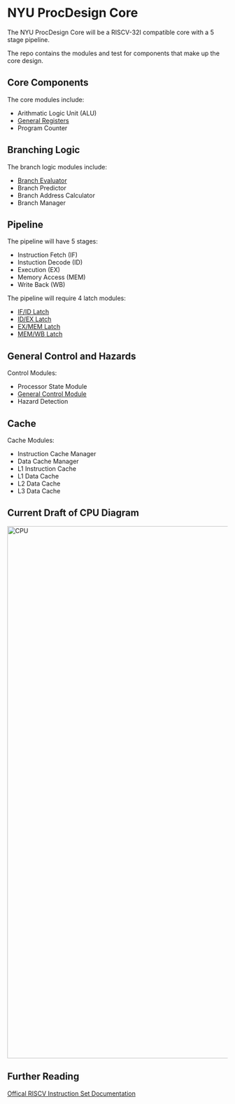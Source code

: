 # NYU ProcDesign Core

The NYU ProcDesign Core will be a RISCV-32I compatible core with a 5 stage pipeline.

The repo contains the modules and test for components that make up the core design.

## Core Components

The core modules include:

- Arithmatic Logic Unit (ALU)
- [General Registers](/Documentation/Module-Docs/00_CPU_general_purpose_registers.md)
- Program Counter

## Branching Logic

The branch logic modules include:
- [Branch Evaluator](/tree/main/Documentation/Module-Docs/06_Branch_Evaluator.md)
- Branch Predictor 
- Branch Address Calculator
- Branch Manager

## Pipeline

The pipeline will have 5 stages:
- Instruction Fetch (IF)
- Instuction Decode (ID)
- Execution (EX)
- Memory Access (MEM)
- Write Back (WB)

The pipeline will require 4 latch modules:
- [IF/ID Latch](/tree/main/Documentation/Module-Docs/01_IF_ID_latch.md)
- [ID/EX Latch](/tree/main/Documentation/Module-Docs/02_ID_EX_latch.md)
- [EX/MEM Latch](/tree/main/Documentation/Module-Docs/03_EX_MEM_latch.md)
- [MEM/WB Latch](/tree/main/Documentation/Module-Docs/04_MEM_WB_latch.md)

## General Control and Hazards

Control Modules:
- Processor State Module
- [General Control Module](/tree/main/Documentation/Module-Docs/05_General_Control_Module.md)
- Hazard Detection

## Cache

Cache Modules:
- Instruction Cache Manager
- Data Cache Manager
- L1 Instruction Cache
- L1 Data Cache
- L2 Data Cache
- L3 Data Cache


## Current Draft of CPU Diagram

<img width="1217" alt="CPU" src="https://user-images.githubusercontent.com/114675487/232092595-04ba6190-7b8a-40e7-935f-6f4423b89093.png">


## Further Reading

[Offical RISCV Instruction Set Documentation](https://riscv.org/wp-content/uploads/2017/05/riscv-spec-v2.2.pdf)

